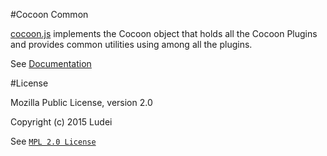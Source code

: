 #Cocoon Common

[cocoon.js](src/js/cocoon.js) implements the Cocoon object that holds all the Cocoon Plugins and provides common utilities using among all the plugins.

See [Documentation](http://ludei.github.io/cocoon-common/dist/doc/js/index.html)

#License

Mozilla Public License, version 2.0

Copyright (c) 2015 Ludei 

See [`MPL 2.0 License`](LICENSE)
